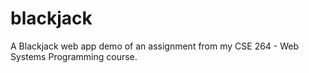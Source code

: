 # blackjack
A Blackjack web app demo of an assignment from my CSE 264 - Web Systems Programming course.
